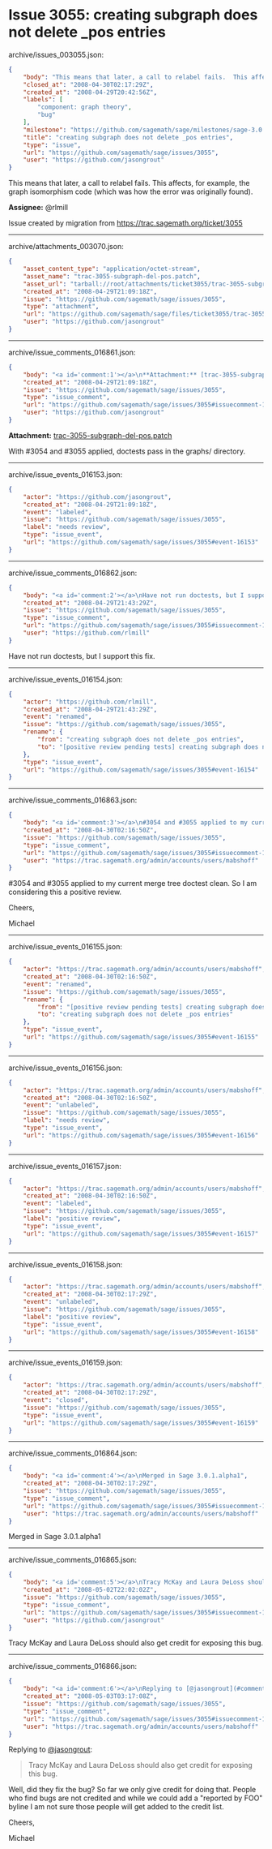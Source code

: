 # Issue 3055: creating subgraph does not delete _pos entries

archive/issues_003055.json:
```json
{
    "body": "This means that later, a call to relabel fails.  This affects, for example, the graph isomorphism code (which was how the error was originally found).\n\n\n**Assignee:** @rlmill\n\nIssue created by migration from https://trac.sagemath.org/ticket/3055\n\n",
    "closed_at": "2008-04-30T02:17:29Z",
    "created_at": "2008-04-29T20:42:56Z",
    "labels": [
        "component: graph theory",
        "bug"
    ],
    "milestone": "https://github.com/sagemath/sage/milestones/sage-3.0.1",
    "title": "creating subgraph does not delete _pos entries",
    "type": "issue",
    "url": "https://github.com/sagemath/sage/issues/3055",
    "user": "https://github.com/jasongrout"
}
```
This means that later, a call to relabel fails.  This affects, for example, the graph isomorphism code (which was how the error was originally found).


**Assignee:** @rlmill

Issue created by migration from https://trac.sagemath.org/ticket/3055





---

archive/attachments_003070.json:
```json
{
    "asset_content_type": "application/octet-stream",
    "asset_name": "trac-3055-subgraph-del-pos.patch",
    "asset_url": "tarball://root/attachments/ticket3055/trac-3055-subgraph-del-pos.patch",
    "created_at": "2008-04-29T21:09:18Z",
    "issue": "https://github.com/sagemath/sage/issues/3055",
    "type": "attachment",
    "url": "https://github.com/sagemath/sage/files/ticket3055/trac-3055-subgraph-del-pos.patch",
    "user": "https://github.com/jasongrout"
}
```



---

archive/issue_comments_016861.json:
```json
{
    "body": "<a id='comment:1'></a>\n**Attachment:** [trac-3055-subgraph-del-pos.patch](https://github.com/sagemath/sage/files/ticket3055/trac-3055-subgraph-del-pos.patch)\n\nWith #3054 and #3055 applied, doctests pass in the graphs/ directory.",
    "created_at": "2008-04-29T21:09:18Z",
    "issue": "https://github.com/sagemath/sage/issues/3055",
    "type": "issue_comment",
    "url": "https://github.com/sagemath/sage/issues/3055#issuecomment-16861",
    "user": "https://github.com/jasongrout"
}
```

<a id='comment:1'></a>
**Attachment:** [trac-3055-subgraph-del-pos.patch](https://github.com/sagemath/sage/files/ticket3055/trac-3055-subgraph-del-pos.patch)

With #3054 and #3055 applied, doctests pass in the graphs/ directory.



---

archive/issue_events_016153.json:
```json
{
    "actor": "https://github.com/jasongrout",
    "created_at": "2008-04-29T21:09:18Z",
    "event": "labeled",
    "issue": "https://github.com/sagemath/sage/issues/3055",
    "label": "needs review",
    "type": "issue_event",
    "url": "https://github.com/sagemath/sage/issues/3055#event-16153"
}
```



---

archive/issue_comments_016862.json:
```json
{
    "body": "<a id='comment:2'></a>\nHave not run doctests, but I support this fix.",
    "created_at": "2008-04-29T21:43:29Z",
    "issue": "https://github.com/sagemath/sage/issues/3055",
    "type": "issue_comment",
    "url": "https://github.com/sagemath/sage/issues/3055#issuecomment-16862",
    "user": "https://github.com/rlmill"
}
```

<a id='comment:2'></a>
Have not run doctests, but I support this fix.



---

archive/issue_events_016154.json:
```json
{
    "actor": "https://github.com/rlmill",
    "created_at": "2008-04-29T21:43:29Z",
    "event": "renamed",
    "issue": "https://github.com/sagemath/sage/issues/3055",
    "rename": {
        "from": "creating subgraph does not delete _pos entries",
        "to": "[positive review pending tests] creating subgraph does not delete _pos entries"
    },
    "type": "issue_event",
    "url": "https://github.com/sagemath/sage/issues/3055#event-16154"
}
```



---

archive/issue_comments_016863.json:
```json
{
    "body": "<a id='comment:3'></a>\n#3054 and #3055 applied to my current merge tree doctest clean. So I am considering this a positive review.\n\nCheers,\n\nMichael",
    "created_at": "2008-04-30T02:16:50Z",
    "issue": "https://github.com/sagemath/sage/issues/3055",
    "type": "issue_comment",
    "url": "https://github.com/sagemath/sage/issues/3055#issuecomment-16863",
    "user": "https://trac.sagemath.org/admin/accounts/users/mabshoff"
}
```

<a id='comment:3'></a>
#3054 and #3055 applied to my current merge tree doctest clean. So I am considering this a positive review.

Cheers,

Michael



---

archive/issue_events_016155.json:
```json
{
    "actor": "https://trac.sagemath.org/admin/accounts/users/mabshoff",
    "created_at": "2008-04-30T02:16:50Z",
    "event": "renamed",
    "issue": "https://github.com/sagemath/sage/issues/3055",
    "rename": {
        "from": "[positive review pending tests] creating subgraph does not delete _pos entries",
        "to": "creating subgraph does not delete _pos entries"
    },
    "type": "issue_event",
    "url": "https://github.com/sagemath/sage/issues/3055#event-16155"
}
```



---

archive/issue_events_016156.json:
```json
{
    "actor": "https://trac.sagemath.org/admin/accounts/users/mabshoff",
    "created_at": "2008-04-30T02:16:50Z",
    "event": "unlabeled",
    "issue": "https://github.com/sagemath/sage/issues/3055",
    "label": "needs review",
    "type": "issue_event",
    "url": "https://github.com/sagemath/sage/issues/3055#event-16156"
}
```



---

archive/issue_events_016157.json:
```json
{
    "actor": "https://trac.sagemath.org/admin/accounts/users/mabshoff",
    "created_at": "2008-04-30T02:16:50Z",
    "event": "labeled",
    "issue": "https://github.com/sagemath/sage/issues/3055",
    "label": "positive review",
    "type": "issue_event",
    "url": "https://github.com/sagemath/sage/issues/3055#event-16157"
}
```



---

archive/issue_events_016158.json:
```json
{
    "actor": "https://trac.sagemath.org/admin/accounts/users/mabshoff",
    "created_at": "2008-04-30T02:17:29Z",
    "event": "unlabeled",
    "issue": "https://github.com/sagemath/sage/issues/3055",
    "label": "positive review",
    "type": "issue_event",
    "url": "https://github.com/sagemath/sage/issues/3055#event-16158"
}
```



---

archive/issue_events_016159.json:
```json
{
    "actor": "https://trac.sagemath.org/admin/accounts/users/mabshoff",
    "created_at": "2008-04-30T02:17:29Z",
    "event": "closed",
    "issue": "https://github.com/sagemath/sage/issues/3055",
    "type": "issue_event",
    "url": "https://github.com/sagemath/sage/issues/3055#event-16159"
}
```



---

archive/issue_comments_016864.json:
```json
{
    "body": "<a id='comment:4'></a>\nMerged in Sage 3.0.1.alpha1",
    "created_at": "2008-04-30T02:17:29Z",
    "issue": "https://github.com/sagemath/sage/issues/3055",
    "type": "issue_comment",
    "url": "https://github.com/sagemath/sage/issues/3055#issuecomment-16864",
    "user": "https://trac.sagemath.org/admin/accounts/users/mabshoff"
}
```

<a id='comment:4'></a>
Merged in Sage 3.0.1.alpha1



---

archive/issue_comments_016865.json:
```json
{
    "body": "<a id='comment:5'></a>\nTracy McKay and Laura DeLoss should also get credit for exposing this bug.",
    "created_at": "2008-05-02T22:02:02Z",
    "issue": "https://github.com/sagemath/sage/issues/3055",
    "type": "issue_comment",
    "url": "https://github.com/sagemath/sage/issues/3055#issuecomment-16865",
    "user": "https://github.com/jasongrout"
}
```

<a id='comment:5'></a>
Tracy McKay and Laura DeLoss should also get credit for exposing this bug.



---

archive/issue_comments_016866.json:
```json
{
    "body": "<a id='comment:6'></a>\nReplying to [@jasongrout](#comment%3A5):\n> Tracy McKay and Laura DeLoss should also get credit for exposing this bug.\n\nWell, did they fix the bug? So far we only give credit for doing that. People who find bugs are not credited and while we could add a \"reported by FOO\" byline I am not sure those people will get added to the credit list.\n\nCheers,\n\nMichael",
    "created_at": "2008-05-03T03:17:08Z",
    "issue": "https://github.com/sagemath/sage/issues/3055",
    "type": "issue_comment",
    "url": "https://github.com/sagemath/sage/issues/3055#issuecomment-16866",
    "user": "https://trac.sagemath.org/admin/accounts/users/mabshoff"
}
```

<a id='comment:6'></a>
Replying to [@jasongrout](#comment%3A5):
> Tracy McKay and Laura DeLoss should also get credit for exposing this bug.

Well, did they fix the bug? So far we only give credit for doing that. People who find bugs are not credited and while we could add a "reported by FOO" byline I am not sure those people will get added to the credit list.

Cheers,

Michael

